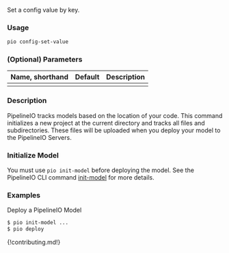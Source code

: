 Set a config value by key.

### Usage
```bash
pio config-set-value 
```

### (Optional) Parameters 
| Name, shorthand | Default | Description |
| --------------- | ------- | ----------- |
|                 |         |             |

### Description
PipelineIO tracks models based on the location of your code. 
This command initializes a new project at the current directory and tracks all files and subdirectories. 
These files will be uploaded when you deploy your model to the PipelineIO Servers. 

### Initialize Model
You must use `pio init-model` before deploying the model.  See the PipelineIO CLI command [init-model](init-model.md) for more details.

### Examples
Deploy a PipelineIO Model
```bash
$ pio init-model ... 
$ pio deploy
```

{!contributing.md!}
